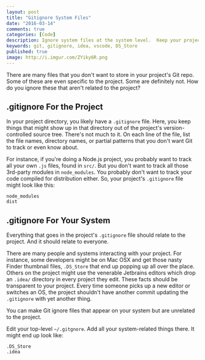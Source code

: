 ```yaml
---
layout: post
title: "Gitignore System Files"
date: "2016-03-14"
comments: true
categories: [Code]
description: Ignore system files at the system level.  Keep your project clean.
keywords: git, gitignore, idea, vscode, DS_Store
published: true
image: http://i.imgur.com/ZYiky6R.png
---
```


There are many files that you don't want to store in your project's Git repo.  Some of these are even specific to the project.  Some are definitely not.  How do you ignore these that aren't related to the project?

<!--more-->

## .gitignore For the Project

In your project directory, you likely have a `.gitignore` file.  Here, you keep things that might show up in that directory out of the project's version-controlled source tree.  There's not much to it.  On each line of the file, list the file names, directory names, or partial patterns that you don't want Git to track or even know about.

For instance, if you're doing a Node.js project, you probably want to track all your own `.js` files, found in `src/`.  But you don't want to track all those 3rd-party modules in `node_modules`.  You probably don't want to track your code compiled for distribution either.  So, your project's `.gitignore` file might look like this:

```text project/.gitignore
node_modules
dist
```

## .gitignore For Your System

Everything that goes in the project's `.gitignore` file should relate to the project.  And it should relate to everyone.  

There are many people and systems interacting with your project.  For instance, some developers might be on Mac OSX and get those nasty Finder thumbnail files, `.DS_Store` that end up popping up all over the place.  Others on the project might use the venerable Jetbrains editors which drop an `.idea/` directory in every project they edit.  These facts should be transparent to your project.  Every time someone picks up a new editor or switches an OS, the project shouldn't have another commit updating the `.gitignore` with yet another thing.

You can make Git ignore files that appear on your system but are unrelated to the project.  

Edit your top-level `~/.gitgnore`.  Add all your system-related things there.  It might end up look like:

```text ~/.gitignore
.DS_Store
.idea
```
